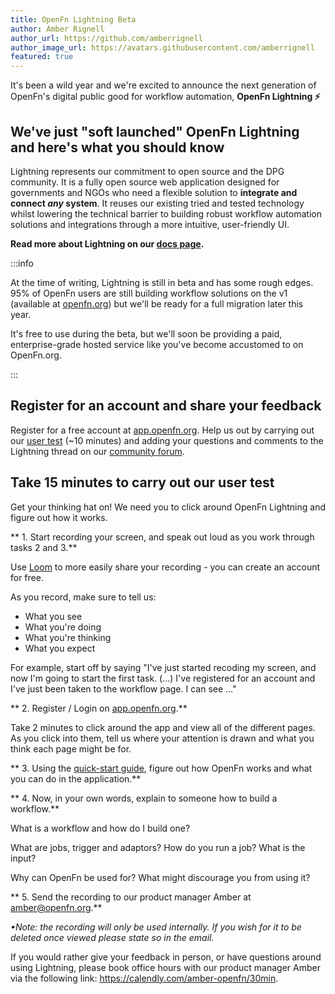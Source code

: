```yaml
---
title: OpenFn Lightning Beta
author: Amber Rignell
author_url: https://github.com/amberrignell
author_image_url: https://avatars.githubusercontent.com/amberrignell
featured: true
---
```


It's been a wild year and we're excited to announce the next generation of
OpenFn's digital public good for workflow automation, **OpenFn Lightning ⚡**

## We've just "soft launched" OpenFn Lightning and here's what you should know

Lightning represents our commitment to open source and the DPG community. It is
a fully open source web application designed for governments and NGOs who need a
flexible solution to **integrate and connect _any_ system**. It reuses our
existing tried and tested technology whilst lowering the technical barrier to
building robust workflow automation solutions and integrations through a more
intuitive, user-friendly UI.

<!--truncate-->

**Read more about Lightning on our
[docs page](/documentation#openfn-v2-lightning-).**

:::info

At the time of writing, Lightning is still in beta and has some rough edges. 95%
of OpenFn users are still building workflow solutions on the v1 (available at
[openfn.org](https://www.openfn.org/signup)) but we'll be ready for a full
migration later this year.

It's free to use during the beta, but we'll soon be providing a paid,
enterprise-grade hosted service like you've become accustomed to on OpenFn.org.

:::

## Register for an account and share your feedback

Register for a free account at
[app.openfn.org](https://app.openfn.org/users/register). Help us out by carrying
out our [user test](/blog#take-10-minutes-to-carry-out-our-user-test) (~10
minutes) and adding your questions and comments to the Lightning thread on our
[community forum](https://community.openfn.org/t/the-lightning-beta/297).

## Take 15 minutes to carry out our user test

Get your thinking hat on! We need you to click around OpenFn Lightning and
figure out how it works.

** 1. Start recording your screen, and speak out loud as you work through tasks
2 and 3.**

Use [Loom](https://www.loom.com/looms) to more easily share your recording - you
can create an account for free.

As you record, make sure to tell us:

- What you see
- What you're doing
- What you're thinking
- What you expect

For example, start off by saying "I've just started recoding my screen, and now
I'm going to start the first task. (…) I've registered for an account and I've
just been taken to the workflow page. I can see …"

** 2. Register / Login on
[app.openfn.org](https://app.openfn.org/users/register).**

Take 2 minutes to click around the app and view all of the different pages. As
you click into them, tell us where your attention is drawn and what you think
each page might be for.

** 3. Using the [quick-start guide](/documentation/tutorials/tutorial),
figure out how OpenFn works and what you can do in the application.**

** 4. Now, in your own words, explain to someone how to build a workflow.**

What is a workflow and how do I build one?

What are jobs, trigger and adaptors? How do you run a job? What is the input?

Why can OpenFn be used for? What might discourage you from using it?

** 5. Send the recording to our product manager Amber at amber@openfn.org.**

_•Note: the recording will only be used internally. If you wish for it to be
deleted once viewed please state so in the email._

If you would rather give your feedback in person, or have questions around using
Lightning, please book office hours with our product manager Amber via the
following link: https://calendly.com/amber-openfn/30min.
